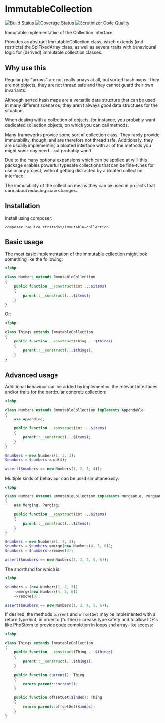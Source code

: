 # ImmutableCollection

[![Build Status](https://travis-ci.org/Stratadox/ImmutableCollection.svg?branch=master)](https://travis-ci.org/Stratadox/ImmutableCollection)
[![Coverage Status](https://coveralls.io/repos/github/Stratadox/ImmutableCollection/badge.svg?branch=master)](https://coveralls.io/github/Stratadox/ImmutableCollection?branch=master)
[![Scrutinizer Code Quality](https://scrutinizer-ci.com/g/Stratadox/ImmutableCollection/badges/quality-score.png?b=master)](https://scrutinizer-ci.com/g/Stratadox/ImmutableCollection/?branch=master)

Immutable implementation of the Collection interface.

Provides an abstract ImmutableCollection class, which extends (and restricts)
the SplFixedArray class, as well as several traits with behavioural logic for
(derived) immutable collection classes.

## Why use this

Regular php "arrays" are not really arrays at all, but sorted hash maps.
They are not objects, they are not thread safe and they cannot guard their own 
invariants.

Although sorted hash maps are a versatile data structure that can be used in 
many different scenarios, they aren't always *good* data structures for the
situation.

When dealing with a collection of objects, for instance, you probably want
dedicated collection objects, on which you can call methods.

Many frameworks provide some sort of collection class.
They rarely provide immutability, though, and are therefore not thread safe.
Additionally, they are usually implementing a bloated interface with all of the 
methods you might some day need - but probably won't.

Due to the many optional expansions which can be applied at will, this package
enables powerful typesafe collections that can be fine-tunes for use in any
project, without getting distracted by a bloated collection interface.

The immutability of the collection means they can be used in projects that care
about reducing state changes.

## Installation

Install using composer:

```
composer require stratadox/immutable-collection
```

## Basic usage

The most basic implementation of the immutable collection might look something 
like the following:

```php
<?php

class Numbers extends ImmutableCollection
{
    public function __construct(int ...$items)
    {
        parent::__construct(...$items);
    }
}
```

Or:

```php
<?php

class Things extends ImmutableCollection
{
    public function __construct(Thing ...$things)
    {
        parent::__construct(...$things);
    }
}
```

## Advanced usage

Additional behaviour can be added by implementing the relevant interfaces and/or 
traits for the particular concrete collection:

```php
<?php

class Numbers extends ImmutableCollection implements Appendable
{
    use Appending;

    public function __construct(int ...$items)
    {
        parent::__construct(...$items);
    }
}

$numbers = new Numbers(1, 2, 3);
$numbers = $numbers->add(4);

assert($numbers == new Numbers(1, 2, 3, 4));
```

Multiple kinds of behaviour can be used simultaneously:

```php
<?php

class Numbers extends ImmutableCollection implements Mergeable, Purgeable
{
    use Merging, Purging;

    public function __construct(int ...$items)
    {
        parent::__construct(...$items);
    }
}

$numbers = new Numbers(1, 2, 3);
$numbers = $numbers->merge(new Numbers(4, 5, 6));
$numbers = $numbers->remove(3);

assert($numbers == new Numbers(1, 2, 4, 5, 6));
```

The shorthand for which is:

```php
<?php

$numbers = (new Numbers(1, 2, 3))
    ->merge(new Numbers(4, 5, 6))
    ->remove(3);

assert($numbers == new Numbers(1, 2, 4, 5, 6));
```

If desired, the methods `current` and `offsetGet` may be implemented with a 
return type hint, in order to (further) increase type safety and to allow
IDE's like PhpStorm to provide code completion in loops and array-like access:

```php
<?php

class Things extends ImmutableCollection
{
    public function __construct(Thing ...$things)
    {
        parent::__construct(...$things);
    }

    public function current(): Thing
    {
        return parent::current();
    }

    public function offsetGet($index): Thing
    {
        return parent::offsetGet($index);
    }
}
```
